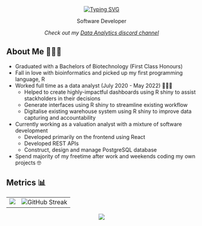 <p align="center">
<a href="https://git.io/typing-svg"><img src="https://readme-typing-svg.demolab.com?font=Fira+Code&size=30&duration=2000&pause=500&color=F7F7F7&center=true&vCenter=true&random=false&width=700&lines=Hi+%F0%9F%91%8B%2C+I'm+Kian+Wee;I'm+a+Software+Developer;I+worked+with+Remix+%2B+Nodejs+%2B+Postgres" alt="Typing SVG" /></a>
</p>

<p align="center">Software Developer</p>
<p align="center"><em>Check out my <a href="https://discord.gg/NC8Gk9H">Data Analytics discord channel</a></em></p>

## About Me 🙋🏻‍♂️
- Graduated with a Bachelors of Biotechnology (First Class Honours)
- Fall in love with bioinformatics and picked up my first programming language, R
- Worked full time as a data analyst (July 2020 - May 2022) 👨🏻‍💻
  * Helped to create highly-impactful dashboards using R shiny to assist stackholders in their decisions
  * Generate interfaces using R shiny to streamline existing workflow
  * Digitalise existing warehouse system using R shiny to improve data capturing and accountability
- Currently working as a valuation analyst with a mixture of software development
  * Developed primarily on the frontend using React
  * Developed REST APIs
  * Construct, design and manage PostgreSQL database
- Spend majority of my freetime after work and weekends coding my own projects 🤓

## Metrics 📊

<table>
  <tr>
    <td valign="top"><img src="https://github-readme-stats.vercel.app/api?username=kianweelee&show_icons=true&theme=radical"/></td>
    <td valign="top"><img src="https://github-readme-streak-stats.herokuapp.com/?user=kianweelee&theme=radical" alt="GitHub Streak" data-canonical-src="https://github-readme-streak-stats.herokuapp.com/?user=kianweelee&theme=radical"/></td>
  </tr>
</table>

<p align="center">
  <a href="https://github-readme-stats.vercel.app/api/wakatime?username=kianweelee">
    <img src="https://github-readme-stats.vercel.app/api/wakatime?username=kianweelee" />
  </a>
</p>

